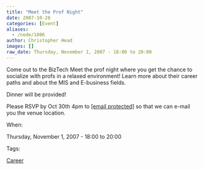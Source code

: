 ```yaml
---
title: "Meet the Prof Night"
date: 2007-10-28
categories: [Event]
aliases:
  - /node/1006
author: Christopher Head
images: []
raw_date: Thursday, November 1, 2007 - 18:00 to 20:00
---
```


Come out to the BizTech Meet the prof night where you get the chance to socialize with profs in a relaxed environment! Learn more about their career paths and about the MIS and E-business fields.

Dinner will be provided!

Please RSVP by Oct 30th 4pm to [\[email protected\]](/cdn-cgi/l/email-protection#640d0a020b24110607060d1e1001070c4a070b09) so that we can e-mail you the venue location.

When: 

Thursday, November 1, 2007 - 18:00 to 20:00

Tags: 

[Career](/career)
